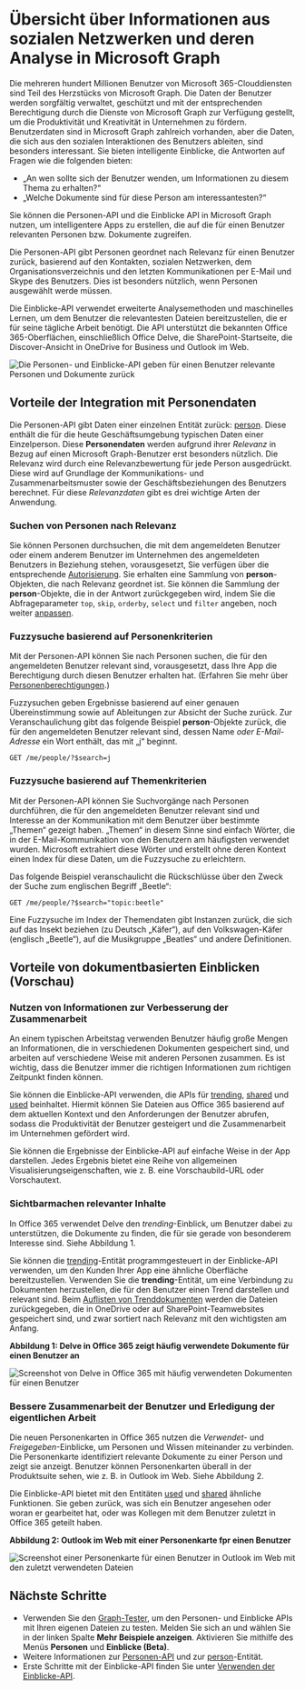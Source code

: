 # <a name="overview-of-social-intelligence-and-analytics-in-microsoft-graph"></a>Übersicht über Informationen aus sozialen Netzwerken und deren Analyse in Microsoft Graph

Die mehreren hundert Millionen Benutzer von Microsoft 365-Clouddiensten sind Teil des Herzstücks von Microsoft Graph. Die Daten der Benutzer werden sorgfältig verwaltet, geschützt und mit der entsprechenden Berechtigung durch die Dienste von Microsoft Graph zur Verfügung gestellt, um die Produktivität und Kreativität in Unternehmen zu fördern. Benutzerdaten sind in Microsoft Graph zahlreich vorhanden, aber die Daten, die sich aus den sozialen Interaktionen des Benutzers ableiten, sind besonders interessant. Sie bieten intelligente Einblicke, die Antworten auf Fragen wie die folgenden bieten:

- „An wen sollte sich der Benutzer wenden, um Informationen zu diesem Thema zu erhalten?“
- „Welche Dokumente sind für diese Person am interessantesten?“

Sie können die Personen-API und die Einblicke API in Microsoft Graph nutzen, um intelligentere Apps zu erstellen, die auf die für einen Benutzer relevanten Personen bzw. Dokumente zugreifen.

Die Personen-API gibt Personen geordnet nach Relevanz für einen Benutzer zurück, basierend auf den Kontakten, sozialen Netzwerken, dem Organisationsverzeichnis und den letzten Kommunikationen per E-Mail und Skype des Benutzers. Dies ist besonders nützlich, wenn Personen ausgewählt werde müssen.

Die Einblicke-API verwendet erweiterte Analysemethoden und maschinelles Lernen, um dem Benutzer die relevantesten Dateien bereitzustellen, die er für seine tägliche Arbeit benötigt. Die API unterstützt die bekannten Office 365-Oberflächen, einschließlich Office Delve, die SharePoint-Startseite, die Discover-Ansicht in OneDrive for Business und Outlook im Web.

![Die Personen- und Einblicke-API geben für einen Benutzer relevante Personen und Dokumente zurück](images/social-intel-concept-overview-data.png)

## <a name="why-integrate-with-people-data"></a>Vorteile der Integration mit Personendaten

Die Personen-API gibt Daten einer einzelnen Entität zurück: [person](../api-reference/v1.0/resources/person.md). Diese enthält die für die heute Geschäftsumgebung typischen Daten einer Einzelperson. Diese **Personendaten** werden aufgrund ihrer _Relevanz_ in Bezug auf einen Microsoft Graph-Benutzer erst besonders nützlich. Die Relevanz wird durch eine Relevanzbewertung für jede Person ausgedrückt. Diese wird auf Grundlage der Kommunikations- und Zusammenarbeitsmuster sowie der Geschäftsbeziehungen des Benutzers berechnet. Für diese _Relevanzdaten_ gibt es drei wichtige Arten der Anwendung.

### <a name="browse-people-by-relevance"></a>Suchen von Personen nach Relevanz

Sie können Personen durchsuchen, die mit dem angemeldeten Benutzer oder einem anderem Benutzer im Unternehmen des angemeldeten Benutzers in Beziehung stehen, vorausgesetzt, Sie verfügen über die entsprechende [Autorisierung](people_example.md#authorization). Sie erhalten eine Sammlung von **person**-Objekten, die nach Relevanz geordnet ist. Sie können die Sammlung der **person**-Objekte, die in der Antwort zurückgegeben wird, indem Sie die Abfrageparameter `top`, `skip`, `orderby`, `select` und `filter` angeben, noch weiter [anpassen](people_example.md#browse-people).

### <a name="fuzzy-searches-based-on-people-criteria"></a>Fuzzysuche basierend auf Personenkriterien

Mit der Personen-API können Sie nach Personen suchen, die für den angemeldeten Benutzer relevant sind, vorausgesetzt, dass Ihre App die Berechtigung durch diesen Benutzer erhalten hat. (Erfahren Sie mehr über [Personenberechtigungen](permissions_reference.md#people-permissions).)

Fuzzysuchen geben Ergebnisse basierend auf einer genauen Übereinstimmung sowie auf Ableitungen zur Absicht der Suche zurück. Zur Veranschaulichung gibt das folgende Beispiel **person**-Objekte zurück, die für den angemeldeten Benutzer relevant sind, dessen Name _oder E-Mail-Adresse_ ein Wort enthält, das mit „j“ beginnt.

<!-- { "blockType": "ignored" } -->
```http
GET /me/people/?$search=j
```

### <a name="fuzzy-searches-based-on-topic-criteria"></a>Fuzzysuche basierend auf Themenkriterien

Mit der Personen-API können Sie Suchvorgänge nach Personen durchführen, die für den angemeldeten Benutzer relevant sind und Interesse an der Kommunikation mit dem Benutzer über bestimmte „Themen“ gezeigt haben. „Themen“ in diesem Sinne sind einfach Wörter, die in der E-Mail-Kommunikation von den Benutzern am häufigsten verwendet wurden. Microsoft extrahiert diese Wörter und erstellt ohne deren Kontext einen Index für diese Daten, um die Fuzzysuche zu erleichtern.

Das folgende Beispiel veranschaulicht die Rückschlüsse über den Zweck der Suche zum englischen Begriff „Beetle“:

<!-- { "blockType": "ignored" } -->
```http
GET /me/people/?$search="topic:beetle" 
```

Eine Fuzzysuche im Index der Themendaten gibt Instanzen zurück, die sich auf das Insekt beziehen (zu Deutsch „Käfer“), auf den Volkswagen-Käfer (englisch „Beetle“), auf die Musikgruppe „Beatles“ und andere Definitionen.


## <a name="why-integrate-with-document-based-insights-preview"></a>Vorteile von dokumentbasierten Einblicken (Vorschau)

### <a name="use-intelligence-to-improve-collaboration"></a>Nutzen von Informationen zur Verbesserung der Zusammenarbeit

An einem typischen Arbeitstag verwenden Benutzer häufig große Mengen an Informationen, die in verschiedenen Dokumenten gespeichert sind, und arbeiten auf verschiedene Weise mit anderen Personen zusammen. Es ist wichtig, dass die Benutzer immer die richtigen Informationen zum richtigen Zeitpunkt finden können.

Sie können die Einblicke-API verwenden, die APIs für [trending](../api-reference/beta/resources/insights_trending.md), [shared](../api-reference/beta/resources/insights_shared.md) und [used](../api-reference/beta/resources/insights_used.md) beinhaltet. Hiermit können Sie Dateien aus Office 365 basierend auf dem aktuellen Kontext und den Anforderungen der Benutzer abrufen, sodass die Produktivität der Benutzer gesteigert und die Zusammenarbeit im Unternehmen gefördert wird.

Sie können die Ergebnisse der Einblicke-API auf einfache Weise in der App darstellen. Jedes Ergebnis bietet eine Reihe von allgemeinen Visualisierungseigenschaften, wie z. B. eine Vorschaubild-URL oder Vorschautext.

### <a name="make-relevant-content-visible"></a>Sichtbarmachen relevanter Inhalte

In Office 365 verwendet Delve den _trending_-Einblick, um Benutzer dabei zu unterstützen, die Dokumente zu finden, die für sie gerade von besonderem Interesse sind. Siehe Abbildung 1.

Sie können die [trending](../api-reference/beta/resources/insights_trending.md)-Entität programmgesteuert in der Einblicke-API verwenden, um den Kunden Ihrer App eine ähnliche Oberfläche bereitzustellen. Verwenden Sie die **trending**-Entität, um eine Verbindung zu Dokumenten herzustellen, die für den Benutzer einen Trend darstellen und relevant sind. Beim [Auflisten von Trenddokumenten](../api-reference/beta/api/insights_list_trending.md) werden die Dateien zurückgegeben, die in OneDrive oder auf SharePoint-Teamwebsites gespeichert sind, und zwar sortiert nach Relevanz mit den wichtigsten am Anfang. 

**Abbildung 1: Delve in Office 365 zeigt häufig verwendete Dokumente für einen Benutzer an**

![Screenshot von Delve in Office 365 mit häufig verwendeten Dokumenten für einen Benutzer](images/delve_concept.png)

### <a name="allow-users-to-collaborate-and-get-back-to-work"></a>Bessere Zusammenarbeit der Benutzer und Erledigung der eigentlichen Arbeit

Die neuen Personenkarten in Office 365 nutzen die _Verwendet_- und _Freigegeben_-Einblicke, um Personen und Wissen miteinander zu verbinden. Die Personenkarte identifiziert relevante Dokumente zu einer Person und zeigt sie anzeigt. Benutzer können Personenkarten überall in der Produktsuite sehen, wie z. B. in Outlook im Web. Siehe Abbildung 2.

Die Einblicke-API bietet mit den Entitäten [used](../api-reference/beta/resources/insights_used.md) und [shared](../api-reference/beta/resources/insights_shared.md) ähnliche Funktionen. Sie geben zurück, was sich ein Benutzer angesehen oder woran er gearbeitet hat, oder was Kollegen mit dem Benutzer zuletzt in Office 365 geteilt haben.

**Abbildung 2: Outlook im Web mit einer Personenkarte fpr einen Benutzer**

![Screenshot einer Personenkarte für einen Benutzer in Outlook im Web mit den zuletzt verwendeten Dateien](images/peoplecard_concept.png)

## <a name="next-steps"></a>Nächste Schritte

* Verwenden Sie den [Graph-Tester](https://developer.microsoft.com/de-DE/graph/graph-explorer), um den Personen- und Einblicke APIs mit Ihren eigenen Dateien zu testen. Melden Sie sich an und wählen Sie in der linken Spalte **Mehr Beispiele anzeigen**. Aktivieren Sie mithilfe des Menüs **Personen** und **Einblicke (Beta)**.
* Weitere Informationen zur [Personen-API](people_example.md) und zur [person](../api-reference/v1.0/resources/person.md)-Entität.
* Erste Schritte mit der Einblicke-API finden Sie unter [Verwenden der Einblicke-API](../api-reference/beta/resources/insights.md).
